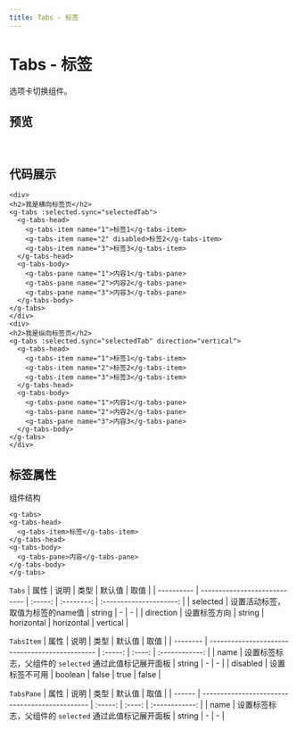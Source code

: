 ```yaml
---
title: Tabs - 标签
---
```

# Tabs - 标签

选项卡切换组件。

## 预览
<br />
<ClientOnly>
<tabs-demo />
</ClientOnly>

## 代码展示
```vue
<div>
<h2>我是横向标签页</h2>
<g-tabs :selected.sync="selectedTab">
  <g-tabs-head>
    <g-tabs-item name="1">标签1</g-tabs-item>
    <g-tabs-item name="2" disabled>标签2</g-tabs-item>
    <g-tabs-item name="3">标签3</g-tabs-item>
  </g-tabs-head>
  <g-tabs-body>
    <g-tabs-pane name="1">内容1</g-tabs-pane>
    <g-tabs-pane name="2">内容2</g-tabs-pane>
    <g-tabs-pane name="3">内容3</g-tabs-pane>
  </g-tabs-body>
</g-tabs>
</div>
<div>
<h2>我是纵向标签页</h2>
<g-tabs :selected.sync="selectedTab" direction="vertical">
  <g-tabs-head>
    <g-tabs-item name="1">标签1</g-tabs-item>
    <g-tabs-item name="2">标签2</g-tabs-item>
    <g-tabs-item name="3">标签3</g-tabs-item>
  </g-tabs-head>
  <g-tabs-body>
    <g-tabs-pane name="1">内容1</g-tabs-pane>
    <g-tabs-pane name="2">内容2</g-tabs-pane>
    <g-tabs-pane name="3">内容3</g-tabs-pane>
  </g-tabs-body>
</g-tabs>
</div>
  ```

## 标签属性

组件结构
```vue
<g-tabs>
<g-tabs-head>
  <g-tabs-item>标签</g-tabs-item>
</g-tabs-head>
<g-tabs-body>
  <g-tabs-pane>内容</g-tabs-pane>
</g-tabs-body>
</g-tabs>
```

`Tabs`
| 属性        | 说明                         | 类型     | 默认值      | 取值                     |
| ---------- | ---------------------------- | :-----: | :--------: | :---------------------: |
| selected   | 设置活动标签，取值为标签的name值  | string  | -          | -                       |
| direction  | 设置标签方向                   | string  | horizontal | horizontal \| vertical  |

`TabsItem`
| 属性      | 说明                                            | 类型    | 默认值  | 取值            |
| -------- | ---------------------------------------------- | :-----: | :----: | :------------: |
| name     | 设置标签标志，父组件的 `selected` 通过此值标记展开面板 | string  | -      | -              |
| disabled | 设置标签不可用                                    | boolean | false  | true \| false  |

`TabsPane`
| 属性    | 说明                                            | 类型     | 默认值  | 取值           |
| ------ | ---------------------------------------------- | :-----: | :----: | :------------: |
| name   | 设置标签标志，父组件的 `selected` 通过此值标记展开面板 | string  | -      | -              |